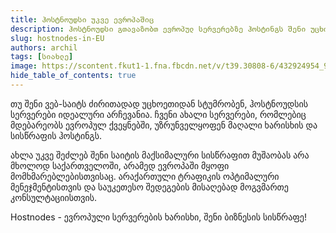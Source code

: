```yaml
---
title: ჰოსტნოუდსი უკვე ევროპაშიც
description: ჰოსტნოუდსი გთავაზობთ ევროპულ სერვერებზე ჰოსტინგს შენი უცხოური ტრაფიკისთვის.
slug: hostnodes-in-EU
authors: archil
tags: [სიახლე]
image: https://scontent.fkut1-1.fna.fbcdn.net/v/t39.30808-6/432924954_929432799187468_7973972285669942665_n.jpg?_nc_cat=104&ccb=1-7&_nc_sid=127cfc&_nc_ohc=euyW9QVtxtcQ7kNvgEqNtmu&_nc_ht=scontent.fkut1-1.fna&_nc_gid=A5VYBtOHsrw8D9ZLq-rj0r8&oh=00_AYDx0xj67Smi6TTFea-Unlqo7HvU6olOSSJbplRwCU5opQ&oe=66F1FF0B
hide_table_of_contents: true
---
```


თუ შენი ვებ-საიტს ძირითადად უცხოეთიდან სტუმრობენ, ჰოსტნოუდსის სერვერები იდეალური არჩევანია. ჩვენი ახალი სერვერები, რომლებიც მდებარეობს ევროპულ ქვეყნებში, უზრუნველყოფენ მაღალი ხარისხის და სისწრაფის ჰოსტინგს.

ახლა უკვე შეძლებ შენი საიტის მაქსიმალური სისწრაფით მუშაობას არა მხოლოდ საქართველოში, არამედ ევროპაში მყოფი მომხმარებლებისთვისაც. არაქართული ტრაფიკის ოპტიმალური მენეჯმენტისთვის და საუკეთესო შედეგების მისაღებად მოგვმართე კონსულტაციისთვის.

Hostnodes - ევროპული სერვერების ხარისხი, შენი ბიზნესის სისწრაფე!
